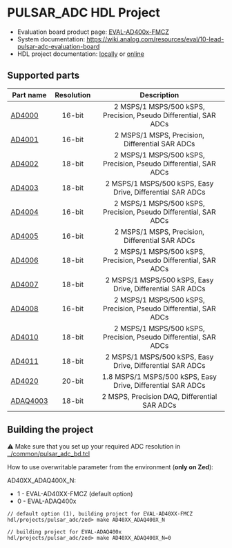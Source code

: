 # PULSAR_ADC HDL Project

  * Evaluation board product page: [EVAL-AD400x-FMCZ](https://www.analog.com/eval-ad400x-fmcz)
  * System documentation: https://wiki.analog.com/resources/eval/10-lead-pulsar-adc-evaluation-board
  * HDL project documentation: [locally](../../docs/projects/pulsar_adc/index.rst) or [online](https://wiki.analog.com/resources/eval/user-guides/pulsar_adc_pmods_hdl)

## Supported parts

| Part name                                   | Resolution | Description                                                      |
|---------------------------------------------|:----------:|:----------------------------------------------------------------:|
| [AD4000](https://www.analog.com/ad4000)     | 16-bit     | 2 MSPS/1 MSPS/500 kSPS, Precision, Pseudo Differential, SAR ADCs |
| [AD4001](https://www.analog.com/ad4001)     | 16-bit     | 2 MSPS/1 MSPS, Precision, Differential SAR ADCs|
| [AD4002](https://www.analog.com/ad4002)     | 18-bit     | 2 MSPS/1 MSPS/500 kSPS, Precision, Pseudo Differential, SAR ADCs|
| [AD4003](https://www.analog.com/ad4003)     | 18-bit     | 2 MSPS/1 MSPS/500 kSPS, Easy Drive, Differential SAR ADCs|
| [AD4004](https://www.analog.com/ad4004)     | 16-bit     | 2 MSPS/1 MSPS/500 kSPS, Precision, Pseudo Differential, SAR ADCs|
| [AD4005](https://www.analog.com/ad4005)     | 16-bit     | 2 MSPS/1 MSPS, Precision, Differential SAR ADCs|
| [AD4006](https://www.analog.com/ad4006)     | 18-bit     | 2 MSPS/1 MSPS/500 kSPS, Precision, Pseudo Differential, SAR ADCs|
| [AD4007](https://www.analog.com/ad4007)     | 18-bit     | 2 MSPS/1 MSPS/500 kSPS, Easy Drive, Differential SAR ADCs|
| [AD4008](https://www.analog.com/ad4008)     | 16-bit     | 2 MSPS/1 MSPS/500 kSPS, Precision, Pseudo Differential, SAR ADCs|
| [AD4010](https://www.analog.com/ad4010)     | 18-bit     | 2 MSPS/1 MSPS/500 kSPS, Precision, Pseudo Differential, SAR ADCs|
| [AD4011](https://www.analog.com/ad4011)     | 18-bit     | 2 MSPS/1 MSPS/500 kSPS, Easy Drive, Differential SAR ADCs|
| [AD4020](https://www.analog.com/ad4020)     | 20-bit     | 1.8 MSPS/1 MSPS/500 kSPS, Easy Drive, Differential SAR ADCs|
| [ADAQ4003](https://www.analog.com/adaq4003) | 18-bit     | 2 MSPS, Precision DAQ, Differential SAR ADCs|

## Building the project

:warning: Make sure that you set up your required ADC resolution in [../common/pulsar_adc_bd.tcl](../common/pulsar_adc_bd.tcl)

How to use overwritable parameter from the environment (**only on Zed**):

AD40XX_ADAQ400X_N:
  * 1 - EVAL-AD40XX-FMCZ (default option)
  * 0 - EVAL-ADAQ400x

```
// default option (1), building project for EVAL-AD40XX-FMCZ
hdl/projects/pulsar_adc/zed> make AD40XX_ADAQ400X_N

// building project for EVAL-ADAQ400x
hdl/projects/pulsar_adc/zed> make AD40XX_ADAQ400X_N=0
```
